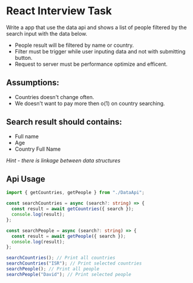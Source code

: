 # React Interview Task

Write a app that use the data api and shows a list of people filtered by the search input with the data below.

- People result will be filtered by name or country.
- Filter must be trigger while user inputing data and not with submitting button.
- Request to server must be performance optimize and efficent.

## Assumptions:

- Countries doesn't change often.
- We doesn't want to pay more then o(1) on country searching.

## Search result should contains:

- Full name
- Age
- Country Full Name

_Hint - there is linkage between data structures_

## Api Usage

```typescript
import { getCountries, getPeople } from "./DataApi";

const searchCountries = async (search?: string) => {
  const result = await getCountries({ search });
  console.log(result);
};

const searchPeople = async (search?: string) => {
  const result = await getPeople({ search });
  console.log(result);
};

searchCountries(); // Print all countries
searchCountries("ISR"); // Print selected countries
searchPeople(); // Print all people
searchPeople("David"); // Print selected people
```
